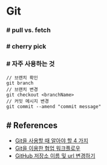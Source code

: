 # Git

### # pull vs. fetch

### # cherry pick

### # 자주 사용하는 것
```
// 브랜치 확인
git branch
// 브랜치 변경
git checkout <branchName>
// 커밋 메시지 변경
git commit --amend "commit message"
```


## # References  
- [Git을 사용할 때 알아야 할 4 가지](https://medium.com/%EC%98%A4%EB%8A%98%EC%9D%98-%ED%94%84%EB%A1%9C%EA%B7%B8%EB%9E%98%EB%B0%8D/git%EC%9D%84-%EC%82%AC%EC%9A%A9%ED%95%A0-%EB%95%8C-%EC%95%8C%EC%95%84%EC%95%BC-%ED%95%A0-4-%EA%B0%80%EC%A7%80-f8a64f5fa558)
- [Git을 이용한 협업 워크플로우](https://lhy.kr/git-workflow)
- [GitHub 저장소 이름 및 url 변경하기](https://12bme.tistory.com/43)
